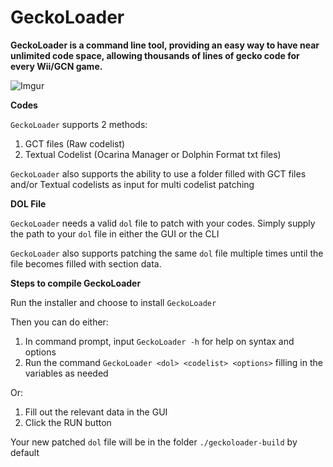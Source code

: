 # GeckoLoader
**GeckoLoader is a command line tool, providing an easy way to have near unlimited code space, allowing thousands of lines of gecko code for every Wii/GCN game.**

![Imgur](https://i.imgur.com/pXrBMiL.png)

**Codes**

`GeckoLoader` supports 2 methods:

   1. GCT files (Raw codelist)
   2. Textual Codelist (Ocarina Manager or Dolphin Format txt files)

`GeckoLoader` also supports the ability to use a folder filled with GCT files and/or Textual codelists as input for multi codelist patching

**DOL File**

`GeckoLoader` needs a valid `dol` file to patch with your codes. Simply supply the path to your `dol` file in either the GUI or the CLI

`GeckoLoader` also supports patching the same `dol` file multiple times until the file becomes filled with section data.

**Steps to compile GeckoLoader**

Run the installer and choose to install `GeckoLoader`

Then you can do either:
   1. In command prompt, input `GeckoLoader -h` for help on syntax and options
   2. Run the command `GeckoLoader <dol> <codelist> <options>` filling in the variables as needed

Or:
   1. Fill out the relevant data in the GUI
   2. Click the RUN button

Your new patched `dol` file will be in the folder `./geckoloader-build` by default
